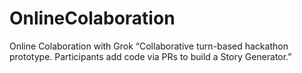 # OnlineColaboration
Online Colaboration with Grok
“Collaborative turn-based hackathon prototype. Participants add code via PRs to build a Story Generator.”

